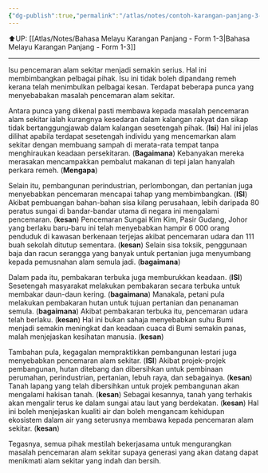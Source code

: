 ```yaml
---
{"dg-publish":true,"permalink":"/atlas/notes/contoh-karangan-panjang-3-form-1-3/"}
---
```


⬆️UP: [[Atlas/Notes/Bahasa Melayu Karangan Panjang - Form 1-3\|Bahasa Melayu Karangan Panjang - Form 1-3]]

---

Isu pencemaran alam sekitar menjadi semakin serius. Hal ini membimbangkan pelbagai pihak. Isu ini tidak boleh dipandang remeh kerana telah menimbulkan pelbagai kesan. Terdapat beberapa punca yang menyebabakan masalah pencemaran alam sekitar.

Antara punca yang dikenal pasti membawa kepada masalah pencemaran alam sekitar ialah kurangnya kesedaran dalam kalangan rakyat dan sikap tidak bertanggungjawab dalam kalangan sesetengah pihak. (**Isi**) Hal ini jelas dilihat apabila terdapat sesetengah individu yang mencemarkan alam sekitar dengan membuang sampah di merata-rata tempat tanpa menghiraukan keadaan persekitaran. (**Bagaimana**) Kebanyakan mereka merasakan mencampakkan pembalut makanan di tepi jalan hanyalah perkara remeh. (**Mengapa**)

Selain itu, pembangunan perindustrian, perlombongan, dan pertanian juga menyebabkan pencemaran mencapai tahap yang membimbangkan. (**ISI**) Akibat pembuangan bahan-bahan sisa kilang perusahaan, lebih daripada 80 peratus sungai di bandar-bandar utama di negara ini mengalami pencemaran. (**kesan**) Pencemaran Sungai Kim Kim, Pasir Gudang, Johor yang berlaku baru-baru ini telah menyebabkan hampir 6 000 orang penduduk di kawasan berkenaan terjejas akibat pencemaran udara dan 111 buah sekolah ditutup sementara. (**kesan**) Selain sisa toksik, penggunaan baja dan racun serangga yang banyak untuk pertanian juga menyumbang kepada pemusnahan alam semula jadi. (**bagaimana**)

Dalam pada itu, pembakaran terbuka juga memburukkan keadaan. (**ISI**) Sesetengah masyarakat melakukan pembakaran secara terbuka untuk membakar daun-daun kering. (**bagaimana**) Manakala, petani pula melakukan pembakaran hutan untuk tujuan pertanian dan penanaman semula. (**bagaimana**) Akibat pembakaran terbuka itu, pencemaran udara telah berlaku. (**kesan**) Hal ini bukan sahaja menyebabkan suhu Bumi menjadi semakin meningkat dan keadaan cuaca di Bumi semakin panas, malah menjejaskan kesihatan manusia. (**kesan**)

Tambahan pula, kegagalan mempraktikkan pembangunan lestari juga menyebabkan pencemaran alam sekitar. (**ISI**) Akibat projek-projek pembangunan, hutan ditebang dan dibersihkan untuk pembinaan perumahan, perindustrian, pertanian, lebuh raya, dan sebagainya. (**kesan**) Tanah lapang yang telah dibersihkan untuk projek pembangunan akan mengalami hakisan tanah. (**kesan**) Sebagai kesannya, tanah yang terhakis akan mengalir terus ke dalam sungai atau laut yang berdekatan. (**kesan**) Hal ini boleh menjejaskan kualiti air dan boleh mengancam kehidupan ekosistem dalam air yang seterusnya membawa kepada pencemaran alam sekitar. (**kesan**)

Tegasnya, semua pihak mestilah bekerjasama untuk mengurangkan masalah pencemaran alam sekitar supaya generasi yang akan datang dapat menikmati alam sekitar yang indah dan bersih.
